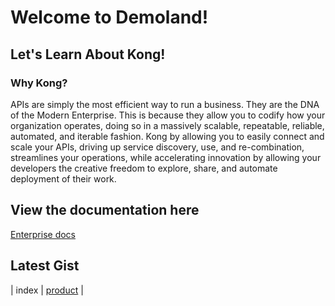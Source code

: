 # Welcome to Demoland!

## Let's Learn About Kong!
### Why Kong?
APIs are simply the most efficient way to run a business. They are the DNA of the Modern Enterprise. This is because they allow you to codify how your organization operates, doing so in a massively scalable, repeatable, reliable, automated, and iterable fashion. Kong by allowing you to easily connect and scale your APIs, driving up service discovery, use, and re-combination, streamlines your operations, while accelerating innovation by allowing your developers the creative freedom to explore, share, and automate deployment of their work.

## View the documentation here
[Enterprise docs](https://docs.konghq.com/enterprise/)

## Latest Gist
<script src="https://gist.github.com/aaronhmiller/d3ea2c840bb09592c13e673aaceb0bb9.js"></script>

| index | [product](https://aaronhmiller.github.io/product) |
